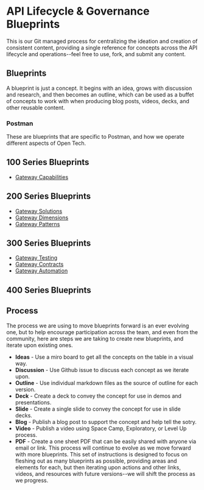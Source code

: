 # API Lifecycle & Governance Blueprints
This is our Git managed process for centralizing the ideation and creation of consistent content, providing a single reference for concepts across the API lifecycle and operations--feel free to use, fork, and submit any content.
## Blueprints
A blueprint is just a concept. It begins with an idea, grows with discussion and research, and then becomes an outline, which can be used as a buffet of concepts to work with when producing blog posts, videos, decks, and other reusable content.
### Postman
These are blueprints that are specific to Postman, and how we operate different aspects of Open Tech.
## 100 Series Blueprints 
- [Gateway Capabilities](blueprints/gateway-capabilities.md) 
## 200 Series Blueprints 
- [Gateway Solutions](blueprints/gateway-solutions.md) 
- [Gateway Dimensions](blueprints/gateway-dimensions.md) 
- [Gateway Patterns](blueprints/gateway-patterns.md) 
## 300 Series Blueprints 
- [Gateway Testing](blueprints/gateway-testing.md) 
- [Gateway Contracts](blueprints/gateway-contracts.md) 
- [Gateway Automation](blueprints/gateway-automation.md) 
## 400 Series Blueprints 
## Process
The process we are using to move blueprints forward is an ever evolving one, but to help encourage participation across the team, and even from the community, here are steps we are taking to create new blueprints, and iterate upon existing ones.
- **Ideas** - Use a miro board to get all the concepts on the table in a visual way.
- **Discussion** - Use Github issue to discuss each concept as we iterate upon.
- **Outline** - Use individual markdown files as the source of outline for each version.
- **Deck** - Create a deck to convey the concept for use in demos and presentations.
- **Slide** - Create a single slide to convey the concept for use in slide decks.
- **Blog** - Publish a blog post to support the concept and help tell the sotry.
- **Video** - Publish a video using Space Camp, Exploratory, or Level Up process.
- **PDF** - Create a one sheet PDF that can be easily shared with anyone via email or link.
This process will continue to evolve as we move forward with more blueprints. This set of instructions is designed to focus on fleshing out as many blueprints as possible, providing areas and elements for each, but then iterating upon actions and other links, videos, and resources with future versions--we will shift the process as we progress.
